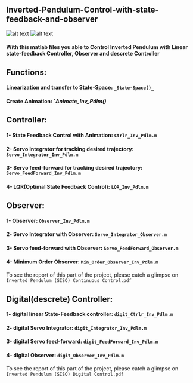 ## Inverted-Pendulum-Control-with-state-feedback-and-observer
![alt text](https://github.com/98210184/Inverted-Pendulum-Control-with-state-feedback-and-observer/blob/master/image.png?raw=true)
![alt text](https://github.com/98210184/Inverted-Pendulum-Control-with-state-feedback-and-observer/blob/master/image1.png?raw=true)
#### With this matlab files you able to Control Inverted Pendulum with Linear state-feedback Controller, Observer and descrete Controller

## Functions:
#### Linearization and transfer to State-Space: `_State-Space()_`
#### Create Animation: `_Animate_Inv_Pdlm()_

## Controller:
#### 1- State Feedback Control with Animation:              `Ctrlr_Inv_Pdlm.m`
#### 2- Servo Integrator for tracking desired trajectory:   `Servo_Integrator_Inv_Pdlm.m`
#### 3- Servo feed-forward for tracking desired trajectory: `Servo_FeedForward_Inv_Pdlm.m`
#### 4- LQR(Optimal State Feedback Control):                `LQR_Inv_Pdlm.m`

## Observer:
#### 1- Observer:                                 `Observer_Inv_Pdlm.m`
#### 2- Servo Integrator with Observer:           `Servo_Integrator_Observer.m`
#### 3- Servo feed-forward with Observer:         `Servo_FeedForward_Observer.m`
#### 4- Minimum Order Observer:                   `Min_Order_Observer_Inv_Pdlm.m`

To see the report of this part of the project, please catch a glimpse on `Inverted Pendulum (SISO) Continuous Control.pdf`

## Digital(descrete) Controller:
#### 1- digital linear State-Feedback controller: `digit_Ctrlr_Inv_Pdlm.m`
#### 2- digital Servo Integrator:                 `digit_Integrator_Inv_Pdlm.m`
#### 3- digital Servo feed-forward:               `digit_FeedForward_Inv_Pdlm.m`
#### 4- digital Observer:                         `digit_Observer_Inv_Pdlm.m`

To see the report of this part of the project, please catch a glimpse on `Inverted Pendulum (SISO) Digital Control.pdf`
